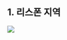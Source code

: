 ## 1. 리스폰 지역
<p>
<img src="https://user-images.githubusercontent.com/97296843/150549858-9db8f73e-0f2c-4576-8cd6-a38a302d6b43.png" width:50,height:100"/>
</p>


